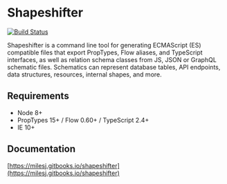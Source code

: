 # Shapeshifter

[![Build Status](https://travis-ci.org/milesj/shapeshifter.svg?branch=master)](https://travis-ci.org/milesj/shapeshifter)

Shapeshifter is a command line tool for generating ECMAScript (ES) compatible files that export
PropTypes, Flow aliases, and TypeScript interfaces, as well as relation schema classes from JS, JSON
or GraphQL schematic files. Schematics can represent database tables, API endpoints, data
structures, resources, internal shapes, and more.

## Requirements

- Node 8+
- PropTypes 15+ / Flow 0.60+ / TypeScript 2.4+
- IE 10+

## Documentation

[https://milesj.gitbooks.io/shapeshifter](https://milesj.gitbooks.io/shapeshifter)
